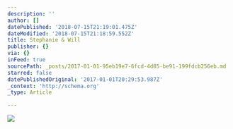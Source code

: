 ```yaml
---
description: ''
author: []
datePublished: '2018-07-15T21:19:01.475Z'
dateModified: '2018-07-15T21:18:59.552Z'
title: Stephanie & Will
publisher: {}
via: {}
inFeed: true
sourcePath: _posts/2017-01-01-95eb19e7-6fcd-4d85-be91-199fdcb256eb.md
starred: false
datePublishedOriginal: '2017-01-01T20:29:53.987Z'
_context: 'http://schema.org'
_type: Article

---
```

![](https://the-grid-user-content.s3-us-west-2.amazonaws.com/593a7cd7-b845-46b5-a474-ebf064edbe42.jpg)